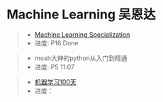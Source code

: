 # Machine Learning 吴恩达

> - [Machine Learning Specialization](https://www.bilibili.com/video/BV1Hm4y1i71t?p=3&vd_source=90ec35c0eddac22667ace63a389276bf)
> - 进度: P16 Done

> - mosh大神的python从入门到精通
> - 进度: P5 11:07

> - [机器学习100天](https://github.com/MLEveryday/100-Days-Of-ML-Code?spm=a2c6h.12873639.article-detail.7.36a12378pktZlZ)
> - 进度：
